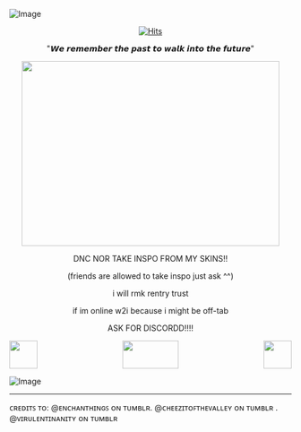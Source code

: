 ![Image](https://github.com/user-attachments/assets/02b3706f-9260-42c3-bcef-ec1dfa814c22)
<p align="center">
<a href="https://hits.sh/github.com/DOGq3/"><img alt="Hits" src="https://hits.sh/github.com/DOGq3.svg?label=STAR%20GAZERS&color=dfd4bd&labelColor=5a5151"/></a>
</p>
<p align="center">
"𝙒𝙚 𝙧𝙚𝙢𝙚𝙢𝙗𝙚𝙧 𝙩𝙝𝙚 𝙥𝙖𝙨𝙩 𝙩𝙤 𝙬𝙖𝙡𝙠 𝙞𝙣𝙩𝙤 𝙩𝙝𝙚 𝙛𝙪𝙩𝙪𝙧𝙚"
</p>
<p align="center">
  <img width="460" height="330" src="https://github.com/user-attachments/assets/1f2be3e7-6ff3-4524-9eb0-d2cbdc03accb">
</p>
<p align="center">
DNC NOR TAKE INSPO FROM MY SKINS!!
</p>
<p align="center">
   (friends are allowed to take inspo just ask ^^)
</p>

<p align="center">
 i will rmk rentry trust
</p>
<p align="center">
  if im online w2i because i might be off-tab
</p>
<p align="center">
  ASK FOR DISCORDD!!!!
</p>

<img align="left" width="50" height="50" src="https://github.com/user-attachments/assets/bbb7dbce-578b-4c97-b2cb-6c1fc1899ced"> <img align="right" width="50" height="50" src="https://github.com/user-attachments/assets/bbb7dbce-578b-4c97-b2cb-6c1fc1899ced">

<p align="center"><img width="100" height="50" src="https://github.com/user-attachments/assets/c9fbb652-b1d6-4998-9896-d66cebe2016f"></p>


![Image](https://github.com/user-attachments/assets/02b3706f-9260-42c3-bcef-ec1dfa814c22)

---
ᴄʀᴇᴅɪᴛꜱ ᴛᴏ: @ᴇɴᴄʜᴀɴᴛʜɪɴɢꜱ ᴏɴ ᴛᴜᴍʙʟʀ. @ᴄʜᴇᴇᴢɪᴛᴏꜰᴛʜᴇᴠᴀʟʟᴇʏ ᴏɴ ᴛᴜᴍʙʟʀ . @ᴠɪʀᴜʟᴇɴᴛɪɴᴀɴɪᴛʏ ᴏɴ ᴛᴜᴍʙʟʀ
